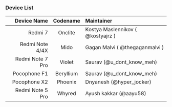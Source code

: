 ### Device List ###
Device Name | Codename | Maintainer
----------------:|:---------------:|:-----
Redmi 7          | Onclite         | Kostya Maslennikov ( @kostyajrz )
Redmi Note 4/4X  | Mido            | Gagan Malvi ( @thegaganmalvi )
Redmi Note 7 Pro | Violet          | Saurav (@u_dont_know_meh)
Pocophone F1     | Beryllium       | Saurav (@u_dont_know_meh)
Pocophone X2     | Phoenix         | Dnyanesh (@hyper_jocker)
Redmi Note 5 Pro | Whyred          | Ayush kakkar (@aayu58)
